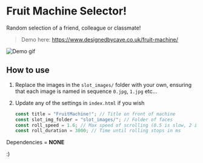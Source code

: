 # Fruit Machine Selector!

Random selection of a friend, colleague or classmate!

> Demo here: https://www.designedbycave.co.uk/fruit-machine/

![Demo gif](https://www.designedbycave.co.uk/fruit-machine/demo_gif.gif)

## How to use

1. Replace the images in the `slot_images/` folder with your own, ensuring that each image is named in sequence `0.jpg`, `1.jpg` etc...

2. Update any of the settings in `index.html` if you wish

   ```javascript
   const title = "FruitMachine!"; // Title on front of machine
   const slot_img_folder = "slot_images/"; // Folder of faces
   const roll_speed = 1.6; // Max speed of scrolling (0.5 is slow, 2 is very fast)
   const roll_duration = 3000; // Time until rolling stops in ms
   ```

Dependencies = **NONE**

:)